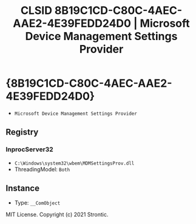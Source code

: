 ﻿---
title: "CLSID 8B19C1CD-C80C-4AEC-AAE2-4E39FEDD24D0 | Microsoft Device Management Settings Provider"
excerpt: What is COM-Object CLSID 8B19C1CD-C80C-4AEC-AAE2-4E39FEDD24D0?
---

# {8B19C1CD-C80C-4AEC-AAE2-4E39FEDD24D0}

* `Microsoft Device Management Settings Provider`

## Registry


### InprocServer32

* `C:\Windows\system32\wbem\MDMSettingsProv.dll`
* ThreadingModel: `Both`

## Instance

* Type: `__ComObject`

MIT License. Copyright (c) 2021 Strontic.


